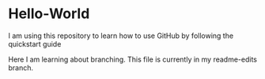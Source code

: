 # Hello-World
I am using this repository to learn how to use GitHub by following the quickstart guide

Here I am learning about branching. This file is currently in my readme-edits branch.

